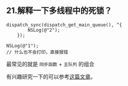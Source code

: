 ## 21.解释一下多线程中的死锁？

```objc
dispatch_sync(dispatch_get_main_queue(), ^{
        NSLog(@"2");
    });
    
NSLog(@"1");
// 什么也不会打印，直接报错
```


最常见的就是 `同步函数` + `主队列` 的组合

有兴趣研究一下的可以参考[这篇文章](https://www.jianshu.com/p/bbabef8aa1fe)。

